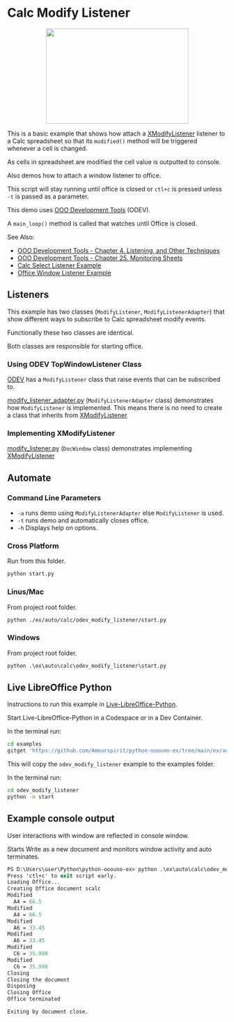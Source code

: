 # Calc Modify Listener

<p align="center">
<img src="https://user-images.githubusercontent.com/4193389/204155527-4e975c63-ea78-4591-a659-d9ddafa8970c.png" width="327" height="218">
</p>

This is a basic example that shows how attach a [XModifyListener] listener to a Calc spreadsheet so that its `modified()` method will be triggered whenever a cell is changed.

As cells in spreadsheet are modified the cell value is outputted to console.

Also demos how to attach a window listener to office.

This script will stay running until office is closed or `ctl+c` is pressed unless `-t` is passed as a parameter.

This demo uses [OOO Development Tools] (ODEV).

A `main_loop()` method is called that watches until Office is closed.

See Also:

- [OOO Development Tools - Chapter 4. Listening, and Other Techniques](https://python-ooo-dev-tools.readthedocs.io/en/latest/odev/part1/chapter04.html)
- [OOO Development Tools - Chapter 25. Monitoring Sheets](https://python-ooo-dev-tools.readthedocs.io/en/latest/odev/part4/chapter25.html)
- [Calc Select Listener Example](../odev_select_listener/)
- [Office Window Listener Example](../../general/odev_listen/)

## Listeners

This example has two classes (`ModifyListener`, `ModifyListenerAdapter`) that show different ways to subscribe to Calc spreadsheet modify events.

Functionally these two classes are identical.

Both classes are responsible for starting office.

### Using ODEV TopWindowListener Class

[ODEV] has a `ModifyListener` class that raise events that can be subscribed to.

[modify_listener_adapter.py](./modify_listener_adapter.py) (`ModifyListenerAdapter` class) demonstrates how `ModifyListener` is implemented. This means there is no need to create a class that inherits from [XModifyListener]

### Implementing XModifyListener

[modify_listener.py](./modify_listener.py) (`DocWindow` class) demonstrates implementing [XModifyListener]

## Automate

### Command Line Parameters

- `-a` runs demo using `ModifyListenerAdapter` else `ModifyListener` is used.
- `-t` runs demo and automatically closes office.
- `-h` Displays help on options.

### Cross Platform

Run from this folder.

```sh
python start.py
```

### Linus/Mac

From project root folder.

```sh
python ./ex/auto/calc/odev_modify_listener/start.py
```

### Windows

From project root folder.

```ps
python .\ex\auto\calc\odev_modify_listener\start.py
```

## Live LibreOffice Python

Instructions to run this example in [Live-LibreOffice-Python](https://github.com/Amourspirit/live-libreoffice-python).

Start Live-LibreOffice-Python in a Codespace or in a Dev Container.

In the terminal run:

```bash
cd examples
gitget 'https://github.com/Amourspirit/python-ooouno-ex/tree/main/ex/auto/calc/odev_modify_listener'
```

This will copy the `odev_modify_listener` example to the examples folder.

In the terminal run:

```bash
cd odev_modify_listener
python -m start
```

## Example console output

User interactions with window are reflected in console window.

Starts Write as a new document and monitors window activity and auto terminates.

```ps
PS D:\Users\user\Python\python-ooouno-ex> python .\ex\auto\calc\odev_modify_listener\start.py
Press 'ctl+c' to exit script early.
Loading Office...
Creating Office document scalc
Modified
  A4 = 66.5
Modified
  A4 = 66.5
Modified
  A6 = 33.45
Modified    
  A6 = 33.45
Modified
  C6 = 35.998
Modified
  C6 = 35.998
Closing
Closing the document
Disposing
Closing Office
Office terminated

Exiting by document close.
```

[XModifyListener]: https://api.libreoffice.org/docs/idl/ref/interfacecom_1_1sun_1_1star_1_1util_1_1XModifyListener.html

[OOO Development Tools]: https://python-ooo-dev-tools.readthedocs.io/en/latest/
[ODEV]: https://python-ooo-dev-tools.readthedocs.io/en/latest/
